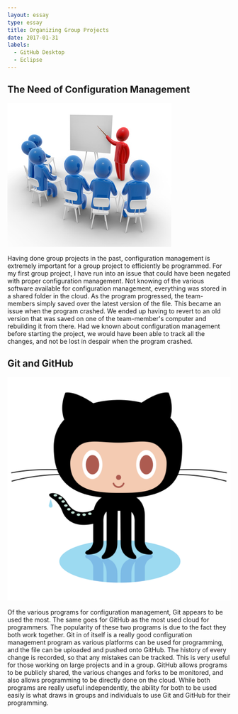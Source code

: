 ```yaml
---
layout: essay
type: essay
title: Organizing Group Projects
date: 2017-01-31
labels:
  - GitHub Desktop
  - Eclipse
---
```



## The Need of Configuration Management
<img class="ui medium right floated image" src="../images/group.jpg">

Having done group projects in the past, configuration management is extremely important for a group project to efficiently be programmed.   For my first group project, I have run into an issue that could have been negated with proper configuration management. Not knowing of the various software available for configuration management, everything was stored in a shared folder in the cloud. As the program progressed, the team-members simply saved over the latest version of the file. This became an issue when the program crashed. We ended up having to revert to an old version that was saved on one of the team-member's computer and rebuilding it from there. Had we known about configuration management before starting the project, we would have been able to track all the changes, and not be lost in despair when the program crashed.

## Git and GitHub

<img class="ui tiny circular left floated image" src="../images/octocat.png">


Of the various programs for configuration management, Git appears to be used the most. The same goes for GitHub as the most used cloud for programmers. The popularity of these two programs is due to the fact they both work together. Git in of itself is a really good configuration management program as various platforms can be used for programming, and the file can be uploaded and pushed onto GitHub. The history of every change is recorded, so that any mistakes can be tracked. This is very useful for those working on large projects and in a group. GitHub allows programs to be publicly shared, the various changes and forks to be monitored, and also allows programming to be directly done on the cloud. While both programs are really useful independently, the ability for both to be used easily is what draws in groups and individuals to use Git and GitHub for their programming.

